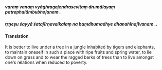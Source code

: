 ##### varaṃ vanaṃ vyāghragajendrasevitaṃ drumālayaṃ patraphalāmbubhojanam .
##### tṛṇeṣu śayyā śatajīrṇavalkalaṃ na baṃdhumadhye dhanahīnajīvanam ..

#### Translation

It is better to live under a tree in a jungle inhabited by tigers and elephants, to maintain oneself in such a place with ripe fruits and spring water, to lie down on grass and to wear the ragged barks of trees than to live amongst one's relations when reduced to poverty.